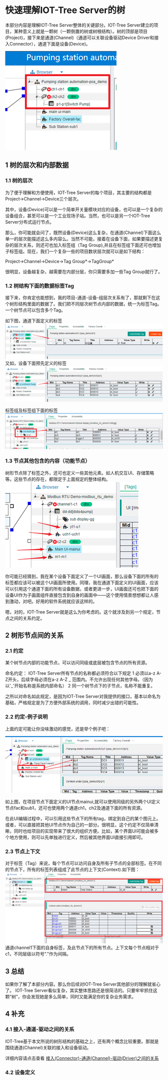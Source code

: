 快速理解IOT-Tree Server的树
==
本部分内容是理解IOT-Tree Server整体的关键部分。IOT-Tree Server建立的项目，某种意义上就是一颗树（一颗倒置的树或树根结构）。树的顶部是项目(Project)，接下来是通道(Channel)（通道可以关联设备驱动Device Driver和接入Connector），通道下面是设备(Device)。

<img src="../img/tree1.png"/>

## 1 树的层次和内部数据

### 1.1 树的层次

为了便于理解和方便使用，IOT-Tree Server的每个项目，其主要的结构都是  Project->Channel->Device三个层次。

其中，设备(Device)可以是一个简单开关量模块对应的设备，也可以是一个复杂的设备组合，甚至可以是一个工业现场子站。当然，也可以是另一个IOT-Tree Server分布式运行节点。

那么，你可能就会问了，既然设备(Device)这么复杂，在通道(Channel)下面这么单一的层次能描述这么多内容么。当然不可能，接着在设备下面，如果要描述更复杂的层次关系，则还可也加入标签组（Tag Group),并且在标签组下面还可也增加子标签组。现在，我们一个复杂一些的项目数状层次就可以是如下结构：

Project->Channel->Device->Tag Group*->TagGroup*

很明显，设备越复杂，越需要在内部分层，你只需要多加一些Tag Group就行了。

### 1.2 树结构下面的数据标签Tag

接下来，你肯定也能想到，我的项目-通道-设备-组层次关系有了，那就剩下在这个树形结构里面的数据了。我们把不同层次树节点内部的数据，统一为标签Tag。一个树节点可以包含多个Tag。

如下图，通道下面定义的标签
<img src="../img/tree_tag1.png"/>
又如，设备下面预先定义的标签
<img src="../img/tree_tag2.png"/>

标签组及标签组下面的标签
<img src="../img/tree_tag3.png"/>

### 1.3 节点其他包含的内容（功能节点）

树形节点除了标签之外，还可也定义一些其他元素。如人机交互UI、存储策略等。这些节点的存在，都限定于上面规定的整体结构。
<img src="../img/tree_hmis.png"/>

你可能已经猜到，我在某个设备下面定义了一个UI画面，那么设备下面的所有的标签都应该可以被这个UI画面所使用。同理，我在通道下面定义的UI画面，应该可以引用这个通道下面的所有设备数据，或者更进一步，UI画面还可也把下面的设备UI作为子画面组件直接包含到自身的画面中——这个使用情景想想都让人感到激动，对吧。好用的软件系统就应该这样的。

嗯，对的，IOT-Tree Server就是这么为你考虑的。这个就涉及到另一个规定，节点之间的关系约定。

## 2 树形节点间的关系

### 2.1 约定

某个树节点内部的功能节点，可以访问同级或底层被包含节点的所有资源。

命名约定：
IOT-Tree Server所有节点的名称都必须符合以下规定
1 必须以a-z A-Z开头，后续字母必须在a-z A-Z _ 范围内。不允许出现任何其他字母。（因为以'_'开始名称是系统内部命名）
2 同一个树节点下的子节点，名称不能重复。

之所以对命名如此规定，是因为IOT-Tree Server对我提供的接口，基本以命名为基础，严格规定是为了方便外部系统的调用，同时减少出错的可能性。

### 2.2 约定-例子说明

上面约定可能让你没啥激动的感觉，还是举个例子吧：

<img src="../img/tree_r1.png">

如上图，在项目节点下面定义的UI节点mainui,就可以使用同级的另外两个UI定义节点fac和sub1，还可也使用两个通道ch1，ch2及通道下面的所有资源。

在此UI编辑过程中，可以引用这些节点下的所有tag，绑定到自己的某个图元上。或者，可以直接把其他UI节点作为自己的一部分。很明显，这个约定不仅简单清晰，同时也给项目的实现带来了很大的组织方便。比如，某个界面UI可能会被多个地方使用，则可以先单独进行定义，然后被其他界面UI直接引用即可。

### 2.3 节点上下文

对于标签（Tag）来说，每个节点可以访问自身及所有子节点的全部标签。在不同的节点下，所有的标签列表组成了此节点的上下文(Context).如下图：
<img src="../img/tree_cxt1.png">
通道channel1下面的自身标签，及此节点下的所有节点。上下文每个节点相对于c1，不同层级以符号"."作为间隔。

## 3 总结
如果你了解了本部分内容。那么你后续对IOT-Tree Server其他部分的理解就省心了。
IOT-Tree Server看似复杂，其实整体思路还是很简洁的。只要牢牢抓住这颗“树”，你会发现她是多么简单，同时又能满足你的复杂业务需求。

## 4 补充
### 4.1 接入-通道-驱动之间的关系
IOT-Tree基于本文所说的树形结构的基础之上，还有两个概念比较重要。那就是围绕通道(Channel)关联的接入和设备驱动。
 
详细内容请点击查看
[接入(Connector)-通道(Channel)-驱动(Driver)之间的关系][cn_conn_drv]

### 4.2 设备定义

[cn_conn_drv]: ./quick_know_ch_conn_drv.md